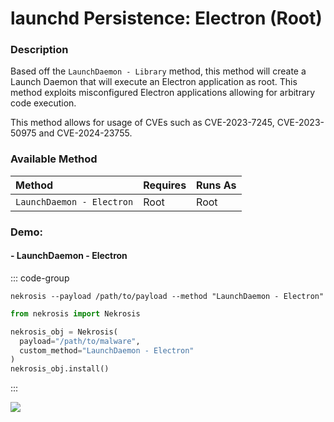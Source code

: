 # launchd Persistence: Electron (Root)

### Description

Based off the `LaunchDaemon - Library` method, this method will create a Launch Daemon that will execute an Electron application as root. This method exploits misconfigured Electron applications allowing for arbitrary code execution.

This method allows for usage of CVEs such as CVE-2023-7245, CVE-2023-50975 and CVE-2024-23755.

### Available Method

| Method                       | Requires      | Runs As      |
|:-----------------------------|:--------------|:-------------|
| `LaunchDaemon - Electron`    | Root          | Root         |


### Demo:

#### - LaunchDaemon - Electron

::: code-group

```shell [Command Line]
nekrosis --payload /path/to/payload --method "LaunchDaemon - Electron"
```

```python [Python API]
from nekrosis import Nekrosis

nekrosis_obj = Nekrosis(
  payload="/path/to/malware",
  custom_method="LaunchDaemon - Electron"
)
nekrosis_obj.install()
```

:::

![](/public/macOS%20Persistence%20Methods/LaunchDaemon%20-%20Electron.png)